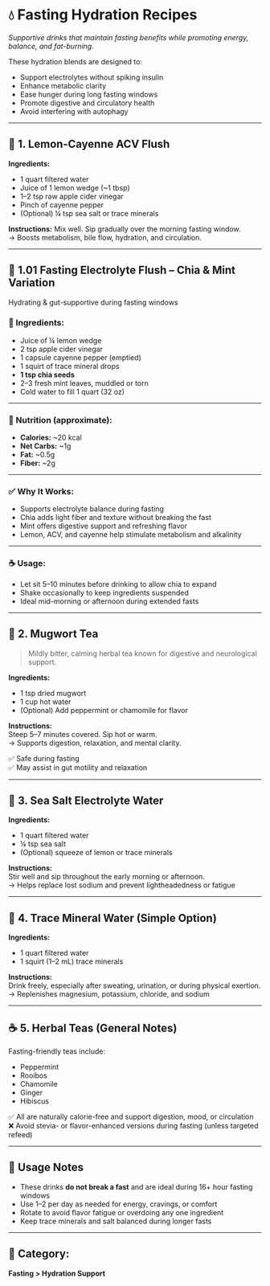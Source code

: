 # 💧 Fasting Hydration Recipes  
*Supportive drinks that maintain fasting benefits while promoting energy, balance, and fat-burning.*

These hydration blends are designed to:
- Support electrolytes without spiking insulin  
- Enhance metabolic clarity  
- Ease hunger during long fasting windows  
- Promote digestive and circulatory health  
- Avoid interfering with autophagy  

---

## 🧪 1. Lemon-Cayenne ACV Flush

**Ingredients:**
- 1 quart filtered water  
- Juice of 1 lemon wedge (~1 tbsp)  
- 1–2 tsp raw apple cider vinegar  
- Pinch of cayenne pepper  
- (Optional) ¼ tsp sea salt or trace minerals

**Instructions:**
Mix well. Sip gradually over the morning fasting window.  
→ Boosts metabolism, bile flow, hydration, and circulation.

---
## 🧪 1.01 Fasting Electrolyte Flush – Chia & Mint Variation  

Hydrating & gut-supportive during fasting windows


### 🥤 Ingredients:
- Juice of ¼ lemon wedge  
- 2 tsp apple cider vinegar  
- 1 capsule cayenne pepper (emptied)  
- 1 squirt of trace mineral drops  
- **1 tsp chia seeds**  
- 2–3 fresh mint leaves, muddled or torn  
- Cold water to fill 1 quart (32 oz)

---

### 🧾 Nutrition (approximate):
- **Calories:** ~20 kcal  
- **Net Carbs:** ~1g  
- **Fat:** ~0.5g  
- **Fiber:** ~2g  

---

### ✅ Why It Works:
- Supports electrolyte balance during fasting  
- Chia adds light fiber and texture without breaking the fast  
- Mint offers digestive support and refreshing flavor  
- Lemon, ACV, and cayenne help stimulate metabolism and alkalinity

---

### ☕ Usage:
- Let sit 5–10 minutes before drinking to allow chia to expand  
- Shake occasionally to keep ingredients suspended  
- Ideal mid-morning or afternoon during extended fasts

---

## 🌿 2. Mugwort Tea  
> Mildly bitter, calming herbal tea known for digestive and neurological support.

**Ingredients:**
- 1 tsp dried mugwort  
- 1 cup hot water  
- (Optional) Add peppermint or chamomile for flavor

**Instructions:**  
Steep 5–7 minutes covered. Sip hot or warm.  
→ Supports digestion, relaxation, and mental clarity.

✅ Safe during fasting  
✅ May assist in gut motility and relaxation

---

## 🧂 3. Sea Salt Electrolyte Water

**Ingredients:**
- 1 quart filtered water  
- ¼ tsp sea salt  
- (Optional) squeeze of lemon or trace minerals

**Instructions:**  
Stir well and sip throughout the early morning or afternoon.  
→ Helps replace lost sodium and prevent lightheadedness or fatigue

---

## 🧘 4. Trace Mineral Water (Simple Option)

**Ingredients:**
- 1 quart filtered water  
- 1 squirt (1–2 mL) trace minerals

**Instructions:**  
Drink freely, especially after sweating, urination, or during physical exertion.  
→ Replenishes magnesium, potassium, chloride, and sodium

---

## ☕ 5. Herbal Teas (General Notes)

Fasting-friendly teas include:
- Peppermint  
- Rooibos  
- Chamomile  
- Ginger  
- Hibiscus  

✅ All are naturally calorie-free and support digestion, mood, or circulation  
❌ Avoid stevia- or flavor-enhanced versions during fasting (unless targeted refeed)

---

## 🔄 Usage Notes

- These drinks **do not break a fast** and are ideal during 16+ hour fasting windows  
- Use 1–2 per day as needed for energy, cravings, or comfort  
- Rotate to avoid flavor fatigue or overdoing any one ingredient  
- Keep trace minerals and salt balanced during longer fasts  

---

## 🧾 Category:  
**Fasting > Hydration Support**
